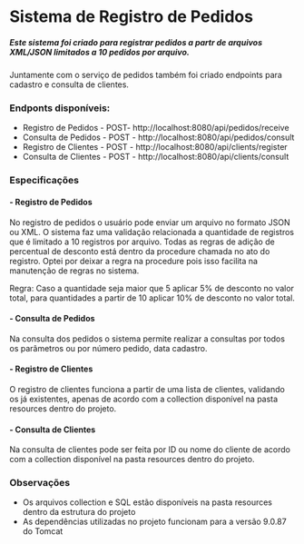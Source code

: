 # Sistema de Registro de Pedidos

##### Este sistema foi criado para registrar pedidos a partr de arquivos XML/JSON limitados a 10 pedidos por arquivo.

Juntamente com o serviço de pedidos também foi criado endpoints para cadastro e consulta de clientes.

### Endponts disponíveis:

- Registro de Pedidos - POST- http://localhost:8080/api/pedidos/receive
- Consulta de Pedidos - POST - http://localhost:8080/api/pedidos/consult
- Registro de Clientes - POST - http://localhost:8080/api/clients/register
- Consulta de Clientes - POST - http://localhost:8080/api/clients/consult

### Especificações

#### - Registro de Pedidos

No registro de pedidos o usuário pode enviar um arquivo no formato JSON ou XML. O sistema faz uma validação relacionada a quantidade de registros que é limitado a 10 registros por arquivo. Todas as regras de adição de percentual de desconto está dentro da procedure chamada no ato do registro. Optei por deixar a regra na procedure pois isso facilita na manutenção de regras no sistema.

Regra: 
Caso a quantidade seja maior que 5 aplicar 5% de desconto no valor total, para quantidades a partir de 10 aplicar 10% de desconto no valor total.

#### - Consulta de Pedidos

Na consulta dos pedidos o sistema permite realizar a consultas por todos os parâmetros ou por número pedido, data cadastro.

#### - Registro de Clientes

O registro de clientes funciona a partir de uma lista de clientes, validando os já existentes, apenas de acordo com a collection disponível na pasta resources dentro do projeto.

#### - Consulta de Clientes

Na consulta de clientes pode ser feita por ID ou nome do cliente de acordo com a collection disponível na pasta resources dentro do projeto.

### Observações
- Os arquivos collection e SQL estão disponíveis na pasta resources dentro da estrutura do projeto
- As dependências utilizadas no projeto funcionam para a versão 9.0.87 do Tomcat
